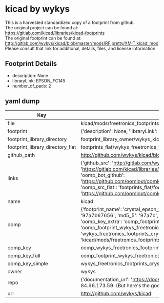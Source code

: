 # kicad by wykys  
This is a harvested standardized copy of a footprint from github.  
The original project can be found at:  
https://gitlab.com/kicad/libraries/kicad-footprints  
The original footprint can be found at:
http://gitlab.com/wykys/kicad/blob/master/mods/RF.pretty/XMIT.kicad_mod
Please consult that link for additional, details, files, and license information.  
## Footprint Details
* description: None  
* libraryLink: EPSON_FC145  
* number_of_pads: 2  
## yaml dump  
| Key | Value |  
| --- | --- |  
| file | kicad/mods/freetronics_footprints.pretty/CRYSTAL_EPSON_FC145.kicad_mod |  
| footprint | {'description': None, 'libraryLink': 'EPSON_FC145', 'number_of_pads': 2} |  
| footprint_library_directory | footprint_library_owner/wykys_kicad |  
| footprint_library_directory_flat | footprints_flat/wykys_freetronics_footprints_crystal_epson_fc145/working |  
| github_path | http://github.com/wykys/kicad/blob/master/mods/freetronics_footprints.pretty/CRYSTAL_EPSON_FC145.kicad_mod |  
| links | {'github_src': 'http://gitlab.com/wykys/kicad/blob/master/mods/RF.pretty/XMIT.kicad_mod', 'github_src_repo': 'https://gitlab.com/kicad/libraries/kicad-footprints', 'oomp_bot': 'footprints/wykys_freetronics_footprints_crystal_epson_fc145/working', 'oomp_bot_github': 'https://github.com/oomlout/oomlout_oomp_footprint_bot/tree/main/footprints/wykys_freetronics_footprints_crystal_epson_fc145/working', 'oomp_src_flat': 'footprints_flat/footprints_flat/wykys_freetronics_footprints_crystal_epson_fc145/working', 'oomp_src_flat_github': 'https://github.com/oomlout/oomlout_oomp_footprint_src/tree/main/footprints_flat/wykys_freetronics_footprints_crystal_epson_fc145/working'} |  
| name | kicad |  
| oomp | {'footprint_name': 'crystal_epson_fc145', 'library_name': 'freetronics_footprints', 'md5': '97a7b67656ea9755320fadb48e1a25ca', 'md5_10': '97a7b67656', 'md5_5': '97a7b', 'md5_6': '97a7b6', 'oomp_key': 'oomp_wykys_freetronics_footprints_crystal_epson_fc145', 'oomp_key_extra': 'oomp_footprint_wykys_freetronics_footprints_crystal_epson_fc145', 'oomp_key_full': 'oomp_footprint_wykys_freetronics_footprints_crystal_epson_fc145_97a7b6', 'oomp_key_simple': 'wykys_freetronics_footprints_crystal_epson_fc145', 'original_filename': 'kicad/mods/freetronics_footprints.pretty/CRYSTAL_EPSON_FC145.kicad_mod', 'owner_name': 'wykys'} |  
| oomp_key | oomp_wykys_freetronics_footprints_crystal_epson_fc145 |  
| oomp_key_full | oomp_footprint_wykys_freetronics_footprints_crystal_epson_fc145 |  
| oomp_key_simple | wykys_freetronics_footprints_crystal_epson_fc145 |  
| owner | wykys |  
| repo | {'documentation_url': 'https://docs.github.com/rest/overview/resources-in-the-rest-api#rate-limiting', 'message': "API rate limit exceeded for 84.66.173.59. (But here's the good news: Authenticated requests get a higher rate limit. Check out the documentation for more details.)"} |  
| url | http://github.com/wykys/kicad |  

